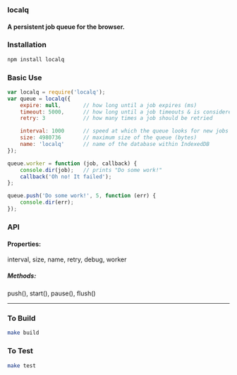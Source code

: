 ### localq
#### A persistent job queue for the browser.

### Installation
```bash
npm install localq
```

### Basic Use
```js
var localq = require('localq');
var queue = localq({
    expire: null,       // how long until a job expires (ms)
    timeout: 5000,      // how long until a job timeouts & is considered "failed" (ms)
    retry: 3            // how many times a job should be retried

    interval: 1000      // speed at which the queue looks for new jobs (ms)
    size: 4980736       // maximum size of the queue (bytes)
    name: 'localq'      // name of the database within IndexedDB
});

queue.worker = function (job, callback) {
    console.dir(job);   // prints "Do some work!"
    callback('Oh no! It failed');
};
```

```js
queue.push('Do some work!', 5, function (err) {
    console.dir(err);
});
```

### API
#### Properties:
interval, size, name, retry, debug, worker

##### Methods: 
push(), start(), pause(), flush()

---

### To Build
```bash
make build
```

### To Test
```bash
make test
```
